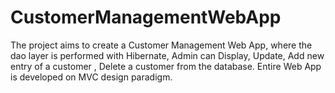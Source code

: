 # CustomerManagementWebApp

The project aims to create a Customer Management Web App, where the dao layer is performed with Hibernate, Admin can Display, Update, Add new entry of a customer , Delete a customer from the database. Entire Web App is developed on MVC design paradigm.
 
